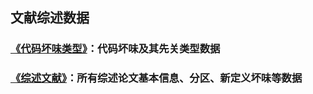 ## 文献综述数据
### [《代码坏味类型》][1]：代码坏味及其先关类型数据
### [《综述文献》][2]：所有综述论文基本信息、分区、新定义坏味等数据
[1]:https://github.com/CodeSmellSurvey/CodeSmell/raw/main/data/%E4%BB%A3%E7%A0%81%E5%9D%8F%E5%91%B3%E5%8F%8A%E7%B1%BB%E5%9E%8B.xlsx
[2]:https://github.com/CodeSmellSurvey/CodeSmell/raw/main/data/%E7%BB%BC%E8%BF%B0%E6%96%87%E7%8C%AE.xlsx
